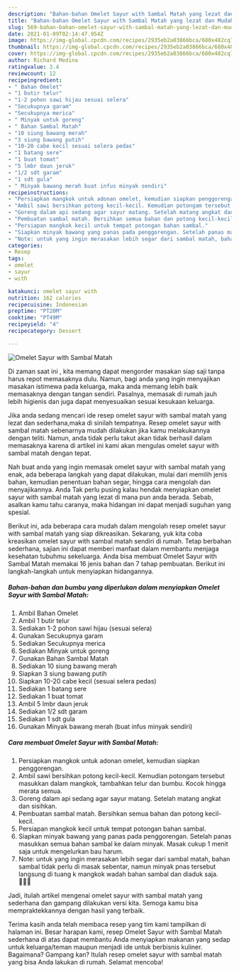 ```yaml
---
description: "Bahan-bahan Omelet Sayur with Sambal Matah yang lezat dan Mudah Dibuat"
title: "Bahan-bahan Omelet Sayur with Sambal Matah yang lezat dan Mudah Dibuat"
slug: 569-bahan-bahan-omelet-sayur-with-sambal-matah-yang-lezat-dan-mudah-dibuat
date: 2021-01-09T02:14:47.954Z
image: https://img-global.cpcdn.com/recipes/2935eb2a03866bca/680x482cq70/omelet-sayur-with-sambal-matah-foto-resep-utama.jpg
thumbnail: https://img-global.cpcdn.com/recipes/2935eb2a03866bca/680x482cq70/omelet-sayur-with-sambal-matah-foto-resep-utama.jpg
cover: https://img-global.cpcdn.com/recipes/2935eb2a03866bca/680x482cq70/omelet-sayur-with-sambal-matah-foto-resep-utama.jpg
author: Richard Medina
ratingvalue: 3.4
reviewcount: 12
recipeingredient:
- " Bahan Omelet"
- "1 butir telur"
- "1-2 pohon sawi hijau sesuai selera"
- "Secukupnya garam"
- "Secukupnya merica"
- " Minyak untuk goreng"
- " Bahan Sambal Matah"
- "10 siung bawang merah"
- "3 siung bawang putih"
- "10-20 cabe kecil sesuai selera pedas"
- "1 batang sere"
- "1 buat tomat"
- "5 lmbr daun jeruk"
- "1/2 sdt garam"
- "1 sdt gula"
- " Minyak bawang merah buat infus minyak sendiri"
recipeinstructions:
- "Persiapkan mangkok untuk adonan omelet, kemudian siapkan penggorengan."
- "Ambil sawi bersihkan potong kecil-kecil. Kemudian potongam tersebut masukkan dalam mangkok, tambahkan telur dan bumbu. Kocok hingga merata semua."
- "Goreng dalam api sedang agar sayur matang. Setelah matang angkat dan sisihkan."
- "Pembuatan sambal matah. Bersihkan semua bahan dan potong kecil-kecil."
- "Persiapan mangkok kecil untuk tempat potongan bahan sambal."
- "Siapkan minyak bawang yang panas pada penggorengan. Setelah panas masukkan semua bahan sambal ke dalam minyak. Masak cukup 1 menit saja untuk mengelurkan bau harum."
- "Note: untuk yang ingin merasakan lebih segar dari sambal matah, bahan sambal tidak perlu di masak sebentar, namun minyak pnas tersebut langsung di tuang k mangkok wadah bahan sambal dan diaduk saja. 👩🏻‍🍳"
categories:
- Resep
tags:
- omelet
- sayur
- with

katakunci: omelet sayur with 
nutrition: 162 calories
recipecuisine: Indonesian
preptime: "PT20M"
cooktime: "PT49M"
recipeyield: "4"
recipecategory: Dessert

---
```



![Omelet Sayur with Sambal Matah](https://img-global.cpcdn.com/recipes/2935eb2a03866bca/680x482cq70/omelet-sayur-with-sambal-matah-foto-resep-utama.jpg)

Di zaman  saat ini , kita memang dapat mengorder masakan siap saji tanpa harus repot memasaknya dulu. Namun, bagi anda yang ingin menyajikan masakan istimewa pada keluarga, maka anda memang lebih baik memasaknya dengan tangan sendiri. Pasalnya, memasak di rumah jauh lebih higienis dan juga dapat menyesuaikan sesuai kesukaan keluarga.

Jika anda sedang mencari ide resep omelet sayur with sambal matah yang lezat dan sederhana,maka di sinilah tempatnya. Resep omelet sayur with sambal matah  sebenarnya mudah dilakukan jika kamu melakukannya dengan teliti. Namun, anda tidak perlu takut akan tidak berhasil dalam memasaknya 
karena di artikel ini kami akan mengulas omelet sayur with sambal matah dengan tepat.  



Nah buat anda yang ingin memasak omelet sayur with sambal matah yang enak, ada beberapa langkah yang dapat dilakukan, mulai dari memilih jenis bahan, kemudian penentuan bahan segar, hingga cara mengolah dan menyajikannya. Anda Tak perlu pusing kalau hendak menyiapkan omelet sayur with sambal matah yang lezat di mana pun anda berada. Sebab, asalkan kamu  tahu caranya, maka hidangan ini dapat menjadi suguhan yang spesial.

Berikut ini, ada beberapa cara mudah dalam mengolah resep omelet sayur with sambal matah yang siap dikreasikan. Sekarang, yuk kita coba kreasikan omelet sayur with sambal matah sendiri di rumah. Tetap berbahan sederhana, sajian ini dapat memberi manfaat dalam membantu menjaga kesehatan tubuhmu sekeluarga. Anda bisa membuat Omelet Sayur with Sambal Matah memakai 16 jenis bahan dan 7 tahap pembuatan. Berikut ini langkah-langkah untuk menyiapkan hidangannya.

<!--inarticleads1-->

##### Bahan-bahan dan bumbu yang diperlukan dalam menyiapkan Omelet Sayur with Sambal Matah:

1. Ambil  Bahan Omelet
1. Ambil 1 butir telur
1. Sediakan 1-2 pohon sawi hijau (sesuai selera)
1. Gunakan Secukupnya garam
1. Sediakan Secukupnya merica
1. Sediakan  Minyak untuk goreng
1. Gunakan  Bahan Sambal Matah
1. Sediakan 10 siung bawang merah
1. Siapkan 3 siung bawang putih
1. Siapkan 10-20 cabe kecil (sesuai selera pedas)
1. Sediakan 1 batang sere
1. Sediakan 1 buat tomat
1. Ambil 5 lmbr daun jeruk
1. Sediakan 1/2 sdt garam
1. Sediakan 1 sdt gula
1. Gunakan  Minyak bawang merah (buat infus minyak sendiri)




<!--inarticleads2-->

##### Cara membuat Omelet Sayur with Sambal Matah:

1. Persiapkan mangkok untuk adonan omelet, kemudian siapkan penggorengan.
1. Ambil sawi bersihkan potong kecil-kecil. Kemudian potongam tersebut masukkan dalam mangkok, tambahkan telur dan bumbu. Kocok hingga merata semua.
1. Goreng dalam api sedang agar sayur matang. Setelah matang angkat dan sisihkan.
1. Pembuatan sambal matah. Bersihkan semua bahan dan potong kecil-kecil.
1. Persiapan mangkok kecil untuk tempat potongan bahan sambal.
1. Siapkan minyak bawang yang panas pada penggorengan. Setelah panas masukkan semua bahan sambal ke dalam minyak. Masak cukup 1 menit saja untuk mengelurkan bau harum.
1. Note: untuk yang ingin merasakan lebih segar dari sambal matah, bahan sambal tidak perlu di masak sebentar, namun minyak pnas tersebut langsung di tuang k mangkok wadah bahan sambal dan diaduk saja. 👩🏻‍🍳




Jadi, itulah artikel mengenai  omelet sayur with sambal matah  yang sederhana dan gampang dilakukan versi kita. Semoga kamu bisa mempraktekkannya dengan hasil yang terbaik. 

Terima kasih anda telah membaca resep yang tim kami tampilkan di halaman ini. Besar harapan kami, resep  Omelet Sayur with Sambal Matah sederhana di atas dapat membantu Anda menyiapkan makanan yang sedap untuk keluarga/teman maupun menjadi ide untuk berbisnis kuliner. Bagaimana? Gampang kan? Itulah resep omelet sayur with sambal matah yang bisa Anda lakukan di rumah. Selamat mencoba!

